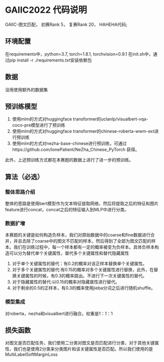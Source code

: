 # GAIIC2022 代码说明

GAIIC-图文匹配， 初赛Rank 5， 复赛Rank 20， HAHEHA代码;

## 环境配置

在requirements中，python=3.7, torch=1.8.1, torchvision=0.9.1
在init.sh中，通过pip install -r ./requirements.txt安装依赖包

## 数据

没用使用额外的数据集

## 预训练模型

1. 使用mlm的方式对huggingface transformer的uclanlp/visualbert-vqa-coco-pre模型进行了预训练
2. 使用mlm的方式对huggingface transformer的chinese-roberta-wwm-ext进行预训练
3. 使用mlm的方式对nezha-base-chinese进行预训练，可通过https://github.com/lonePatient/NeZha_Chinese_PyTorch 获得。

此外，上述预训练方式都在本赛题的数据上进行了进一步的预训练。

## 算法（必选）

### 整体思路介绍
整体的思路是使用bert模型作为文本特征提取网络，然后将提取之后的特征和图片feature进行concat，concat之后的特征输入到MLP中进行分类。

### 数据扩增
本赛题的关键是如何构造负样本，我们对原始数据中的coarse和fine数据进行合并，并且去除了coarse中的图文不匹配的样本，然后得到了全部为图文匹配的样本。我们在训练过程中，每一个样本都有一定的概率被变为负样本。具体负样本构造可以分为替代单个关键属性，替代多个关键属性和替代隐藏属性

1. 对于单个关键属性的替代：有0.2的概率对该正样本替换单个关键属性。
2. 对于多个关键属性的替代:有0.15的概率对多个关键属性进行替换，此外，在替换关键属性的时候，有0.3的概率跳出。不进行下一次关键属性的替代。
3. 对于隐藏属性的替代:以0.15的概率对隐藏属性进行替代。
4. 对于剩余的0.5的正样本，有0.3的概率使用jieba分词之后进行随机shuffle。

### 模型集成
对roberta，nezha和visualbert进行融合。权重是1：1：1

## 损失函数
对图文是否匹配任务，我们使用二分类对图文是否匹配进行分类，对于其他关键属性，我们也是使用2分类来分类图片和该关键属性是否匹配。所以我们使用的是MultiLabelSoftMarginLoss





